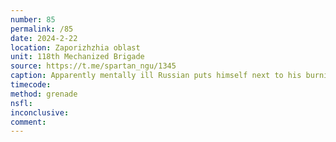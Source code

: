 ```yaml
---
number: 85
permalink: /85
date: 2024-2-22
location: Zaporizhzhia oblast
unit: 118th Mechanized Brigade
source: https://t.me/spartan_ngu/1345
caption: Apparently mentally ill Russian puts himself next to his burning comrade, followed by explosion
timecode: 
method: grenade
nsfl: 
inconclusive: 
comment: 
---
```

<script async src="https://telegram.org/js/telegram-widget.js?22" data-telegram-post="spartan_ngu/1345" data-width="100%" data-userpic="false"></script>